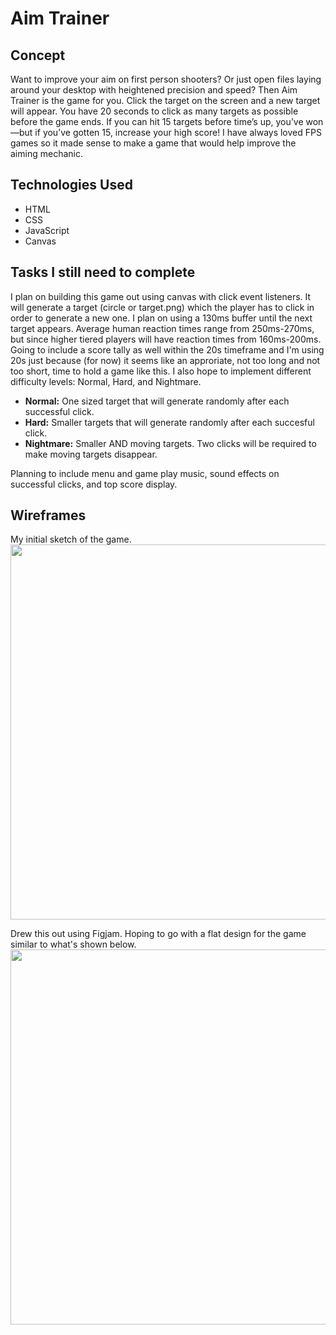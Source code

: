 # Aim Trainer

## Concept
Want to improve your aim on first person shooters? Or just open files laying around your desktop with heightened precision and speed? Then Aim Trainer is the game for you. Click the target on the screen and a new target will appear. You have 20 seconds to click as many targets as possible before the game ends. If you can hit 15 targets before time’s up, you’ve won—but if you’ve gotten 15, increase your high score! I have always loved FPS games so it made sense to make a game that would help improve the aiming mechanic.

## Technologies Used 
* HTML 
* CSS 
* JavaScript
* Canvas

## Tasks I still need to complete
I plan on building this game out using canvas with click event listeners. It will generate a target (circle or target.png) which the player has to click in order to generate a new one. I plan on using a 130ms buffer until the next target appears. Average human reaction times range from 250ms-270ms, but since higher tiered players will have reaction times from 160ms-200ms. Going to include a score tally as well within the 20s timeframe and I'm using 20s just because (for now) it seems like an approriate, not too long and not too short, time to hold a game like this. I also hope to implement different difficulty levels: Normal, Hard, and Nightmare.  
  
* **Normal:** One sized target that will generate randomly after each successful click.  
* **Hard:** Smaller targets that will generate randomly after each succesful click.  
* **Nightmare:** Smaller AND moving targets. Two clicks will be required to make moving targets disappear.  

Planning to include menu and game play music, sound effects on successful clicks, and top score display.

## Wireframes 
My initial sketch of the game.  
<img src="https://i.imgur.com/Hhbni3g.jpeg" width="600"/>  

Drew this out using Figjam. Hoping to go with a flat design for the game similar to what's shown below.  
<img src="https://i.imgur.com/UWqecq1.png" width="600"/>  

